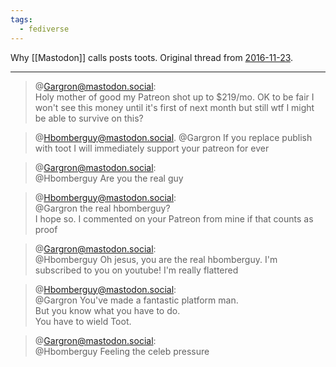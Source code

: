```yaml
---
tags:
  - fediverse
---
```


Why [[Mastodon]] calls posts toots.  Original thread from [2016-11-23](https://mastodon.social/@Hbomberguy/146524).

---

> @Gargron@mastodon.social:  
> Holy mother of good my Patreon shot up to $219/mo. OK to be fair I won't see this money until it's first of next month but still wtf I might be able to survive on this?

> @Hbomberguy@mastodon.social. 
> @Gargron If you replace publish with toot I will immediately support your patreon for ever

> @Gargron@mastodon.social:  
> @Hbomberguy Are you the real guy

> @Hbomberguy@mastodon.social:  
> @Gargron the real hbomberguy?  
> I hope so. I commented on your Patreon from mine if that counts as proof

> @Gargron@mastodon.social:  
> @Hbomberguy Oh jesus, you are the real hbomberguy. I'm subscribed to you on youtube! I'm really flattered

> @Hbomberguy@mastodon.social:  
> @Gargron You've made a fantastic platform man.  
> But you know what you have to do.  
> You have to wield Toot.

> @Gargron@mastodon.social:  
> @Hbomberguy Feeling the celeb pressure